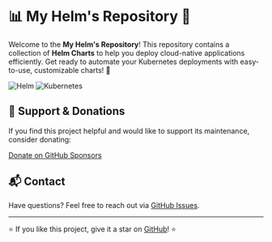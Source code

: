 # 📊 My Helm's Repository 🚀

Welcome to the **My Helm's Repository**! This repository contains a collection of **Helm Charts** to help you deploy cloud-native applications efficiently. Get ready to automate your Kubernetes deployments with easy-to-use, customizable charts! 🌟

![Helm](https://img.shields.io/badge/Helm-0F1689?style=for-the-badge&logo=helm&logoColor=white)
![Kubernetes](https://img.shields.io/badge/Kubernetes-326CE5?style=for-the-badge&logo=kubernetes&logoColor=white)


## 🤝 Support & Donations

If you find this project helpful and would like to support its maintenance, consider donating:

[Donate on GitHub Sponsors](https://github.com/sponsors/goabonga)

## 📬 Contact

Have questions? Feel free to reach out via [GitHub Issues](https://github.com/goabonga/charts/issues).

---

⭐ If you like this project, give it a star on [GitHub](https://github.com/goabonga/charts)! ⭐